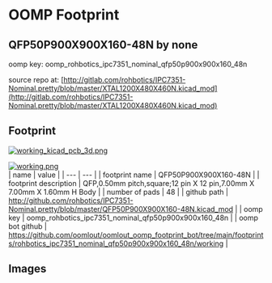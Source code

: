 # OOMP Footprint  
## QFP50P900X900X160-48N  by none  
  
oomp key: oomp_rohbotics_ipc7351_nominal_qfp50p900x900x160_48n  
  
source repo at: [http://gitlab.com/rohbotics/IPC7351-Nominal.pretty/blob/master/XTAL1200X480X460N.kicad_mod](http://gitlab.com/rohbotics/IPC7351-Nominal.pretty/blob/master/XTAL1200X480X460N.kicad_mod)  
## Footprint  
  
[![working_kicad_pcb_3d.png](working_kicad_pcb_3d_600.png)](working_kicad_pcb_3d.png)  
  
[![working.png](working_600.png)](working.png)  
| name | value | 
| --- | --- | 
| footprint name | QFP50P900X900X160-48N | 
| footprint description | QFP,0.50mm pitch,square;12 pin X 12 pin,7.00mm X 7.00mm X 1.60mm H Body | 
| number of pads | 48 | 
| github path | http://github.com/rohbotics/IPC7351-Nominal.pretty/blob/master/QFP50P900X900X160-48N.kicad_mod | 
| oomp key | oomp_rohbotics_ipc7351_nominal_qfp50p900x900x160_48n | 
| oomp bot github | https://github.com/oomlout/oomlout_oomp_footprint_bot/tree/main/footprints/rohbotics_ipc7351_nominal_qfp50p900x900x160_48n/working | 
## Images  
